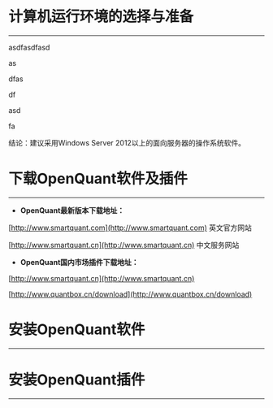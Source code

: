 # 计算机运行环境的选择与准备

---

asdfasdfasd



as

dfas

df

asd

fa

结论：建议采用Windows Server 2012以上的面向服务器的操作系统软件。

# 下载OpenQuant软件及插件

---

* **OpenQuant最新版本下载地址：**

[http://www.smartquant.com](http://www.smartquant.com) 英文官方网站

[http://www.smartquant.cn](http://www.smartquant.cn)   中文服务网站

* **OpenQuant国内市场插件下载地址：**

[http://www.smartquant.cn](http://www.smartquant.cn)

[http://www.quantbox.cn/download](http://www.quantbox.cn/download)

# 安装OpenQuant软件

---

# 

# 

# 

# 安装OpenQuant插件

---



